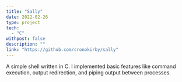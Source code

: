 ```yaml
---
title: "Sally"
date: 2022-02-26
type: project
tech:
  - "C"
withpost: false
description: ""
link: "https://github.com/cronokirby/sally"
---
```


A simple shell written in C. I implemented basic features like command
execution, output redirection, and piping output between processes.